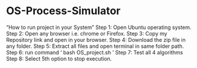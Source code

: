 # OS-Process-Simulator
“How to run project in your System”
Step 1: Open Ubuntu operating system.
Step 2: Open any browser i.e. chrome or Firefox.
Step 3: Copy my Repository link and open in your browser.
Step 4: Download the zip file in any folder.
Step 5: Extract all files and open terminal in same folder path.
Step 6: run command ‘ bash OS_project.sh ’
Step 7: Test all 4 algorithms
Step 8: Select 5th option to stop execution.
